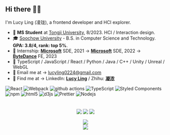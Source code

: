 ## Hi there 👋🏻 
I'm Lucy Ling (凌珑), a frontend developer and HCI explorer. 
- 🪪 **MS Student** at [Tongji University](https://tjdi.tongji.edu.cn/?lang=en), 8/2023. HCI / Interaction design.
- 🎓  [Soochow University](http://eng.suda.edu.cn/) - B.S. in Computer Science and Technology. **GPA: 3.8/4, rank: top 5%**.
- 🧸 Internship: **[Microsoft](https://www.microsoft.com/)** SDE, 2021 -> **[Microsoft](https://www.microsoft.com/)** SDE, 2022 -> **[ByteDance](https://www.bytedance.com/en/)** FE, 2023
- 🦾 TypeScript / JavaScript / React / Python / Java / C++ / Unity / Unreal / WebGL
- 📨 Email me at -> [lucyling0224@gmail.com](mailto:lucyling0224@gmail.com)
- 🐾 Find me at -> LinkedIn: **[Lucy Ling](https://www.linkedin.com/in/lucyling24/)** / Zhihu: **[凝浓](https://www.zhihu.com/people/linglong24)**

<p>
  <img alt="React" src="https://img.shields.io/badge/-React-45b8d8?style=flat-square&logo=react&logoColor=white" />
  <img alt="Webpack" src="https://img.shields.io/badge/-Webpack-8DD6F9?style=flat-square&logo=webpack&logoColor=white" /> 
  <img alt="github actions" src="https://img.shields.io/badge/-Github_Actions-2088FF?style=flat-square&logo=github-actions&logoColor=white" />
  <img alt="TypeScript" src="https://img.shields.io/badge/-TypeScript-007ACC?style=flat-square&logo=typescript&logoColor=white" />
  <img alt="Styled Components" src="https://img.shields.io/badge/-Styled_Components-db7092?style=flat-square&logo=styled-components&logoColor=white" />
  <img alt="npm" src="https://img.shields.io/badge/-NPM-CB3837?style=flat-square&logo=npm&logoColor=white" />
  <img alt="html5" src="https://img.shields.io/badge/-HTML5-E34F26?style=flat-square&logo=html5&logoColor=white" />
  <img alt="d3js" src="https://img.shields.io/badge/-D3.js-F9A03C?style=flat-square&logo=d3.js&logoColor=white" />
  <img alt="Prettier" src="https://img.shields.io/badge/-Prettier-F7B93E?style=flat-square&logo=prettier&logoColor=white" />
  <img alt="Nodejs" src="https://img.shields.io/badge/-Nodejs-43853d?style=flat-square&logo=Node.js&logoColor=white" />
</p>

#

<p align = "center">
  <img src = "https://streak-stats.demolab.com?user=LucyLing24&theme=date-night&hide_border=true&border_radius=50&card_width=800&background=FFFFFF00">
  <img src = "https://github-readme-stats.vercel.app/api?username=LucyLing24&count_private=true&show_icons=true&line_height=30&theme=dracula&include_all_commits=true&hide=contribs,prs&border_radius=20">
  <img src = "https://github-readme-stats.vercel.app/api/top-langs/?username=LucyLing24&layout=compact&line_height=20&theme=dracula&border_radius=20">
</p>

<p align = "center">
  <img src = "https://github-readme-activity-graph.cyclic.app/graph?username=LucyLing24&theme=cotton-candy&radius=64">
  <br />
  <img src = "https://komarev.com/ghpvc/?username=LucyLing24&label=PROFILE+VIEWS">
</p>
